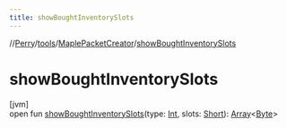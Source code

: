 ```yaml
---
title: showBoughtInventorySlots
---
```

//[Perry](../../../index.html)/[tools](../index.html)/[MaplePacketCreator](index.html)/[showBoughtInventorySlots](show-bought-inventory-slots.html)



# showBoughtInventorySlots



[jvm]\
open fun [showBoughtInventorySlots](show-bought-inventory-slots.html)(type: [Int](https://kotlinlang.org/api/latest/jvm/stdlib/kotlin/-int/index.html), slots: [Short](https://kotlinlang.org/api/latest/jvm/stdlib/kotlin/-short/index.html)): [Array](https://kotlinlang.org/api/latest/jvm/stdlib/kotlin/-array/index.html)<[Byte](https://kotlinlang.org/api/latest/jvm/stdlib/kotlin/-byte/index.html)>




